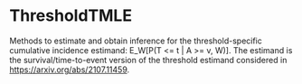 # ThresholdTMLE
Methods to estimate and obtain inference for the threshold-specific cumulative incidence estimand: E_W[P(T <= t | A >= v, W)].
The estimand is the survival/time-to-event version of the threshold estimand considered in https://arxiv.org/abs/2107.11459.
